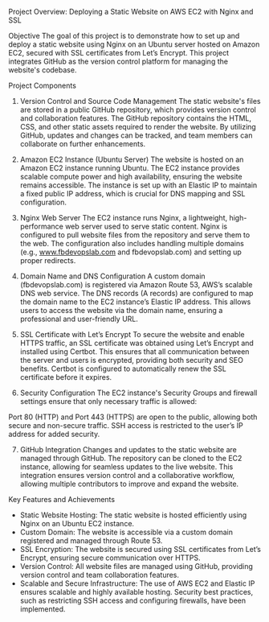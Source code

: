 Project Overview: Deploying a Static Website on AWS EC2 with Nginx and SSL

Objective
The goal of this project is to demonstrate how to set up and deploy a static website using Nginx on an Ubuntu server hosted on Amazon EC2, secured with SSL certificates from Let’s Encrypt. This project integrates GitHub as the version control platform for managing the website's codebase.

Project Components
1. Version Control and Source Code Management
The static website's files are stored in a public GitHub repository, which provides version control and collaboration features. The GitHub repository contains the HTML, CSS, and other static assets required to render the website. By utilizing GitHub, updates and changes can be tracked, and team members can collaborate on further enhancements.

2. Amazon EC2 Instance (Ubuntu Server)
The website is hosted on an Amazon EC2 instance running Ubuntu. The EC2 instance provides scalable compute power and high availability, ensuring the website remains accessible. The instance is set up with an Elastic IP to maintain a fixed public IP address, which is crucial for DNS mapping and SSL configuration.

3. Nginx Web Server
The EC2 instance runs Nginx, a lightweight, high-performance web server used to serve static content. Nginx is configured to pull website files from the repository and serve them to the web. The configuration also includes handling multiple domains (e.g., www.fbdevopslab.com and fbdevopslab.com) and setting up proper redirects.

4. Domain Name and DNS Configuration
A custom domain (fbdevopslab.com) is registered via Amazon Route 53, AWS’s scalable DNS web service. The DNS records (A records) are configured to map the domain name to the EC2 instance’s Elastic IP address. This allows users to access the website via the domain name, ensuring a professional and user-friendly URL.

5. SSL Certificate with Let’s Encrypt
To secure the website and enable HTTPS traffic, an SSL certificate was obtained using Let’s Encrypt and installed using Certbot. This ensures that all communication between the server and users is encrypted, providing both security and SEO benefits. Certbot is configured to automatically renew the SSL certificate before it expires.

6. Security Configuration
The EC2 instance's Security Groups and firewall settings ensure that only necessary traffic is allowed:

Port 80 (HTTP) and Port 443 (HTTPS) are open to the public, allowing both secure and non-secure traffic.
SSH access is restricted to the user’s IP address for added security.

7. GitHub Integration
Changes and updates to the static website are managed through GitHub. The repository can be cloned to the EC2 instance, allowing for seamless updates to the live website. This integration ensures version control and a collaborative workflow, allowing multiple contributors to improve and expand the website.

Key Features and Achievements

- Static Website Hosting: The static website is hosted efficiently using Nginx on an Ubuntu EC2 instance.
- Custom Domain: The website is accessible via a custom domain registered and managed through Route 53.
- SSL Encryption: The website is secured using SSL certificates from Let’s Encrypt, ensuring secure communication over HTTPS.
- Version Control: All website files are managed using GitHub, providing version control and team collaboration features.
- Scalable and Secure Infrastructure: The use of AWS EC2 and Elastic IP ensures scalable and highly available hosting. Security best practices, such as restricting SSH access and configuring firewalls, have been implemented.
